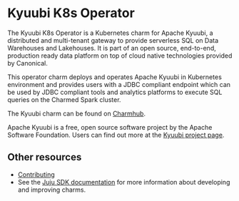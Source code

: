 # Kyuubi K8s Operator

The Kyuubi K8s Operator is a Kubernetes charm for Apache Kyuubi, a distributed and multi-tenant gateway to provide serverless SQL on Data Warehouses and Lakehouses. It is part of an open source, end-to-end, production ready data platform on top of cloud native technologies provided by Canonical.

This operator charm deploys and operates Apache Kyuubi in Kubernetes environment and provides users with a JDBC compliant endpoint which can be used by JDBC compliant tools and analytics platforms to execute SQL queries on the Charmed Spark cluster.

The Kyuubi charm can be found on [Charmhub](https://charmhub.io/kyuubi-k8s). 

Apache Kyuubi is a free, open source software project by the Apache Software Foundation. Users can find out more at the [Kyuubi project page](https://kyuubi.apache.org/).

## Other resources

- [Contributing](CONTRIBUTING.md) 
- See the [Juju SDK documentation](https://juju.is/docs/sdk) for more information about developing and improving charms.

